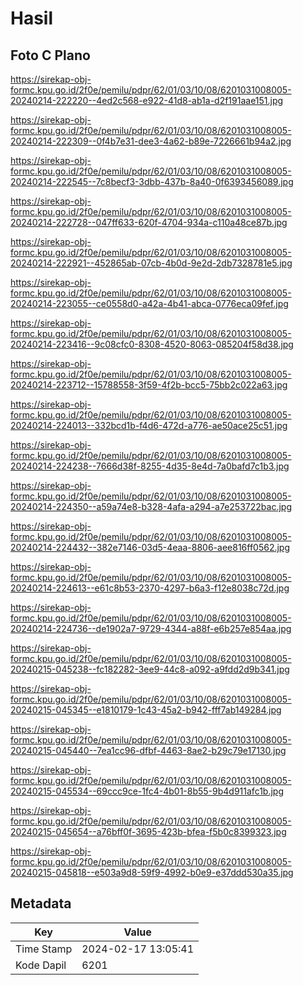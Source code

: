 # Hasil

## Foto C Plano

https://sirekap-obj-formc.kpu.go.id/2f0e/pemilu/pdpr/62/01/03/10/08/6201031008005-20240214-222220--4ed2c568-e922-41d8-ab1a-d2f191aae151.jpg

https://sirekap-obj-formc.kpu.go.id/2f0e/pemilu/pdpr/62/01/03/10/08/6201031008005-20240214-222309--0f4b7e31-dee3-4a62-b89e-7226661b94a2.jpg

https://sirekap-obj-formc.kpu.go.id/2f0e/pemilu/pdpr/62/01/03/10/08/6201031008005-20240214-222545--7c8becf3-3dbb-437b-8a40-0f6393456089.jpg

https://sirekap-obj-formc.kpu.go.id/2f0e/pemilu/pdpr/62/01/03/10/08/6201031008005-20240214-222728--047ff633-620f-4704-934a-c110a48ce87b.jpg

https://sirekap-obj-formc.kpu.go.id/2f0e/pemilu/pdpr/62/01/03/10/08/6201031008005-20240214-222921--452865ab-07cb-4b0d-9e2d-2db7328781e5.jpg

https://sirekap-obj-formc.kpu.go.id/2f0e/pemilu/pdpr/62/01/03/10/08/6201031008005-20240214-223055--ce0558d0-a42a-4b41-abca-0776eca09fef.jpg

https://sirekap-obj-formc.kpu.go.id/2f0e/pemilu/pdpr/62/01/03/10/08/6201031008005-20240214-223416--9c08cfc0-8308-4520-8063-085204f58d38.jpg

https://sirekap-obj-formc.kpu.go.id/2f0e/pemilu/pdpr/62/01/03/10/08/6201031008005-20240214-223712--15788558-3f59-4f2b-bcc5-75bb2c022a63.jpg

https://sirekap-obj-formc.kpu.go.id/2f0e/pemilu/pdpr/62/01/03/10/08/6201031008005-20240214-224013--332bcd1b-f4d6-472d-a776-ae50ace25c51.jpg

https://sirekap-obj-formc.kpu.go.id/2f0e/pemilu/pdpr/62/01/03/10/08/6201031008005-20240214-224238--7666d38f-8255-4d35-8e4d-7a0bafd7c1b3.jpg

https://sirekap-obj-formc.kpu.go.id/2f0e/pemilu/pdpr/62/01/03/10/08/6201031008005-20240214-224350--a59a74e8-b328-4afa-a294-a7e253722bac.jpg

https://sirekap-obj-formc.kpu.go.id/2f0e/pemilu/pdpr/62/01/03/10/08/6201031008005-20240214-224432--382e7146-03d5-4eaa-8806-aee816ff0562.jpg

https://sirekap-obj-formc.kpu.go.id/2f0e/pemilu/pdpr/62/01/03/10/08/6201031008005-20240214-224613--e61c8b53-2370-4297-b6a3-f12e8038c72d.jpg

https://sirekap-obj-formc.kpu.go.id/2f0e/pemilu/pdpr/62/01/03/10/08/6201031008005-20240214-224736--de1902a7-9729-4344-a88f-e6b257e854aa.jpg

https://sirekap-obj-formc.kpu.go.id/2f0e/pemilu/pdpr/62/01/03/10/08/6201031008005-20240215-045238--fc182282-3ee9-44c8-a092-a9fdd2d9b341.jpg

https://sirekap-obj-formc.kpu.go.id/2f0e/pemilu/pdpr/62/01/03/10/08/6201031008005-20240215-045345--e1810179-1c43-45a2-b942-fff7ab149284.jpg

https://sirekap-obj-formc.kpu.go.id/2f0e/pemilu/pdpr/62/01/03/10/08/6201031008005-20240215-045440--7ea1cc96-dfbf-4463-8ae2-b29c79e17130.jpg

https://sirekap-obj-formc.kpu.go.id/2f0e/pemilu/pdpr/62/01/03/10/08/6201031008005-20240215-045534--69ccc9ce-1fc4-4b01-8b55-9b4d911afc1b.jpg

https://sirekap-obj-formc.kpu.go.id/2f0e/pemilu/pdpr/62/01/03/10/08/6201031008005-20240215-045654--a76bff0f-3695-423b-bfea-f5b0c8399323.jpg

https://sirekap-obj-formc.kpu.go.id/2f0e/pemilu/pdpr/62/01/03/10/08/6201031008005-20240215-045818--e503a9d8-59f9-4992-b0e9-e37ddd530a35.jpg


## Metadata

| Key        | Value               |
| ---------- | ------------------- |
| Time Stamp | 2024-02-17 13:05:41 |
| Kode Dapil | 6201                |



